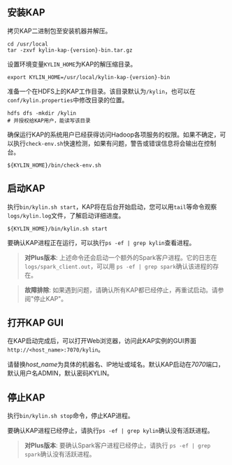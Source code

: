 ## 安装KAP

拷贝KAP二进制包至安装机器并解压。

```
cd /usr/local
tar -zxvf kylin-kap-{version}-bin.tar.gz
```

设置环境变量`KYLIN_HOME`为KAP的解压缩目录。

```
export KYLIN_HOME=/usr/local/kylin-kap-{version}-bin
```

准备一个在HDFS上的KAP工作目录。该目录默认为`/kylin`，也可以在`conf/kylin.properties`中修改目录的位置。

```
hdfs dfs -mkdir /kylin
# 并授权给KAP用户，能读写该目录
```

确保运行KAP的系统用户已经获得访问Hadoop各项服务的权限。如果不确定，可以执行`check-env.sh`快速检测，如果有问题，警告或错误信息将会输出在控制台。
```
${KYLIN_HOME}/bin/check-env.sh
```

## 启动KAP
执行`bin/kylin.sh start`，KAP将在后台开始启动，您可以用`tail`等命令观察`logs/kylin.log`文件，了解启动详细进度。

```
${KYLIN_HOME}/bin/kylin.sh start
```

要确认KAP进程正在运行，可以执行`ps -ef | grep kylin`查看进程。

> **对Plus版本**: 上述命令还会启动一个额外的Spark客户进程。它的日志在 `logs/spark_client.out`，可以用 `ps -ef | grep spark`确认该进程的存在。

> **故障排除**: 如果遇到问题，请确认所有KAP都已经停止，再重试启动。请参阅"停止KAP"。

## 打开KAP GUI

在KAP启动完成后，可以打开Web浏览器，访问此KAP实例的GUI界面`http://<host_name>:7070/kylin`。

请替换*host_name*为具体的机器名、IP地址或域名。默认KAP启动在*7070*端口，默认用户名ADMIN，默认密码KYLIN。

## 停止KAP
执行`bin/kylin.sh stop`命令，停止KAP进程。

要确认KAP进程已经停止，请执行`ps -ef | grep kylin`确认没有活跃进程。

> **对Plus版本**: 要确认Spark客户进程已经停止，请执行 `ps -ef | grep spark`确认没有活跃进程。